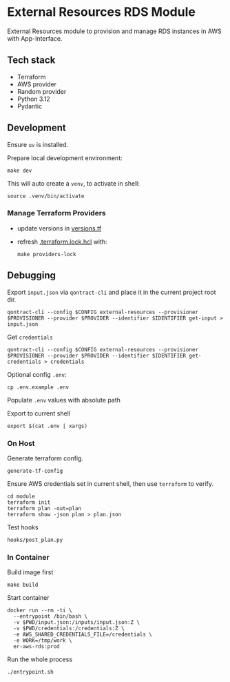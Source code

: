 # External Resources RDS Module

External Resources module to provision and manage RDS instances in AWS with App-Interface.

## Tech stack

* Terraform
* AWS provider
* Random provider
* Python 3.12
* Pydantic

## Development

Ensure `uv` is installed.

Prepare local development environment:

```shell
make dev
```

This will auto create a `venv`, to activate in shell:

```shell
source .venv/bin/activate
```

### Manage Terraform Providers

* update versions in [versions.tf](./module/versions.tf)
* refresh [.terraform.lock.hcl](./module/.terraform.lock.hcl) with:

  ```shell
  make providers-lock
  ```

## Debugging

Export `input.json` via `qontract-cli` and place it in the current project root dir.

```shell
qontract-cli --config $CONFIG external-resources --provisioner $PROVISIONER --provider $PROVIDER --identifier $IDENTIFIER get-input > input.json
```

Get `credentials`

```shell
qontract-cli --config $CONFIG external-resources --provisioner $PROVISIONER --provider $PROVIDER --identifier $IDENTIFIER get-credentials > credentials
```

Optional config `.env`:

```shell
cp .env.example .env
```

Populate `.env` values with absolute path

Export to current shell

```shell
export $(cat .env | xargs)
```

### On Host

Generate terraform config.

```shell
generate-tf-config
```

Ensure AWS credentials set in current shell, then use `terraform` to verify.

```shell
cd module
terraform init
terraform plan -out=plan
terraform show -json plan > plan.json
```

Test hooks

```shell
hooks/post_plan.py
```

### In Container

Build image first

```shell
make build
```

Start container

```shell
docker run --rm -ti \
  --entrypoint /bin/bash \
  -v $PWD/input.json:/inputs/input.json:Z \
  -v $PWD/credentials:/credentials:Z \
  -e AWS_SHARED_CREDENTIALS_FILE=/credentials \
  -e WORK=/tmp/work \
  er-aws-rds:prod
```

Run the whole process

```shell
./entrypoint.sh
```
